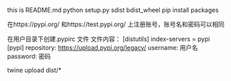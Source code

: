 this is README.md
python setup.py sdist  bdist_wheel
pip install packages

在https://pypi.org/ 和https://test.pypi.org/ 上注册账号，账号名和密码可以相同

在用户目录下创建.pypirc 文件
文件内容：
[distutils]
index-servers =
    pypi
[pypi]
repository: https://upload.pypi.org/legacy/
username: 用户名
password: 密码


twine upload dist/*
